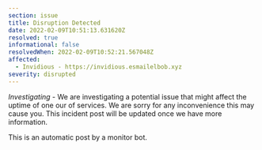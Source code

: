 ```yaml
---
section: issue
title: Disruption Detected
date: 2022-02-09T10:51:13.631620Z
resolved: true
informational: false
resolvedWhen: 2022-02-09T10:52:21.567048Z
affected:
  - Invidious - https://invidious.esmailelbob.xyz
severity: disrupted
---
```

*Investigating* - We are investigating a potential issue that might affect the uptime of one our of services. We are sorry for any inconvenience this may cause you. This incident post will be updated once we have more information.

This is an automatic post by a monitor bot.
        